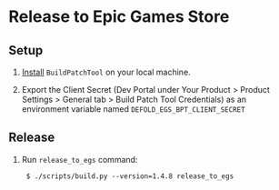 # Release to Epic Games Store

## Setup

1. [Install](https://dev.epicgames.com/docs/epic-games-store/publishing-tools/uploading-binaries/bpt-instructions-170) `BuildPatchTool` on your local machine. 

1. Export the Client Secret (Dev Portal under Your Product > Product Settings > General tab > Build Patch Tool Credentials) as an environment variable named `DEFOLD_EGS_BPT_CLIENT_SECRET`

## Release

1. Run `release_to_egs` command:

        $ ./scripts/build.py --version=1.4.8 release_to_egs
